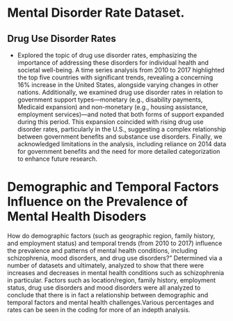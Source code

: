# Mental Disorder Rate Dataset.  

## Drug Use Disorder Rates  
* Explored the topic of drug use disorder rates, emphasizing the importance of addressing these disorders for individual health and societal well-being. A time series analysis from 2010 to 2017 highlighted the top five countries with significant trends, revealing a concerning 16% increase in the United States, alongside varying changes in other nations. Additionally, we examined drug use disorder rates in relation to government support types—monetary (e.g., disability payments, Medicaid expansion) and non-monetary (e.g., housing assistance, employment services)—and noted that both forms of support expanded during this period. This expansion coincided with rising drug use disorder rates, particularly in the U.S., suggesting a complex relationship between government benefits and substance use disorders. Finally, we acknowledged limitations in the analysis, including reliance on 2014 data for government benefits and the need for more detailed categorization to enhance future research.  

# Demographic and Temporal Factors Influence on the Prevalence of Mental Health Disoders 
How do demographic factors (such as geographic region, family history, and employment status) and temporal trends (from 2010 to 2017) influence the prevalence and patterns of mental health conditions, including schizophrenia, mood disorders, and drug use disorders?”
Determined via a number of datasets and ultimately, analyzed to show that there were increases and decreases in mental health conditions such as schizophrenia in particular. Factors such as location/region, family history, employment status, drug use disorders and mood disorders were all analyzed to conclude that there is in fact a relationship between demographic and temporal factors and mental health challenges.Various percentages and rates can be seen in the coding for more of an indepth analysis. 
